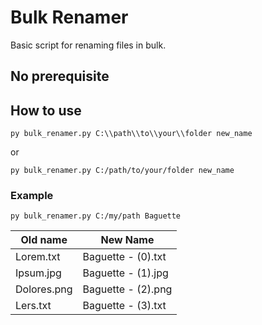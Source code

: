 # Bulk Renamer 

Basic script for renaming files in bulk.

## No prerequisite

## How to use

`py bulk_renamer.py C:\\path\\to\\your\\folder new_name`

or

`py bulk_renamer.py C:/path/to/your/folder new_name`

### Example

`py bulk_renamer.py C:/my/path Baguette`

Old name    |   New Name
---         |   ---
Lorem.txt   |   Baguette - (0).txt
Ipsum.jpg   |   Baguette - (1).jpg
Dolores.png |   Baguette - (2).png
Lers.txt    |   Baguette - (3).txt
